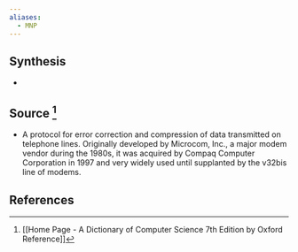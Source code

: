 ```yaml
---
aliases:
  - MNP
---
```

## Synthesis
- 
## Source [^1]
- A protocol for error correction and compression of data transmitted on telephone lines. Originally developed by Microcom, Inc., a major modem vendor during the 1980s, it was acquired by Compaq Computer Corporation in 1997 and very widely used until supplanted by the v32bis line of modems.
## References

[^1]: [[Home Page - A Dictionary of Computer Science 7th Edition by Oxford Reference]]